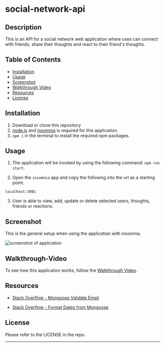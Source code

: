 # social-network-api

## Description

This is an API for a social network web application where uses can connect with friends, share their thoughts and react to their friend's thoughts. 


## Table of Contents

- [Installation](#installation)
- [Usage](#usage)
- [Screenshot](#screenshot)
- [Walkthrough Video](#walkthrough-video)
- [Resources](#resources)
- [License](#license)


## Installation

1. Download or clone this repository
2. [node.js](https://nodejs.org/en) and [insomnia](https://insomnia.rest/download) is required for this application.
3. `npm i` in the terminal to install the required npm packages.


## Usage

1. The application will be invoked by using the following command: `npm run start`.

2. Open the `insomnia` app and copy the following into the url as a starting point:

```
localhost:3001
```

3. User is able to view, add, update or delete selected users, thoughts, friends or reactions.


## Screenshot

This is the general setup when using the application with insomnia.

![screenshot of application](assets/screenshot.png)


## Walkthrough-Video

To see how this application works, follow the [Walkthrough Video](https://drive.google.com/file/d/1GKzSJvRNhp443to077GPvU8CM3iGZWO1/view?usp=drive_link).


## Resources

- [Stack Overflow - Mongoose Validate Email](https://stackoverflow.com/questions/18022365/mongoose-validate-email-syntax)

- [Stack Overflow - Format Dates from Mongoose](https://stackoverflow.com/questions/7443142/how-do-i-format-dates-from-mongoose-in-node-js)


## License

Please refer to the LICENSE in the repo.

---

